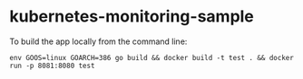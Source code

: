 # kubernetes-monitoring-sample

To build the app locally from the command line:

```shell
env GOOS=linux GOARCH=386 go build && docker build -t test . && docker run -p 8081:8080 test
```
